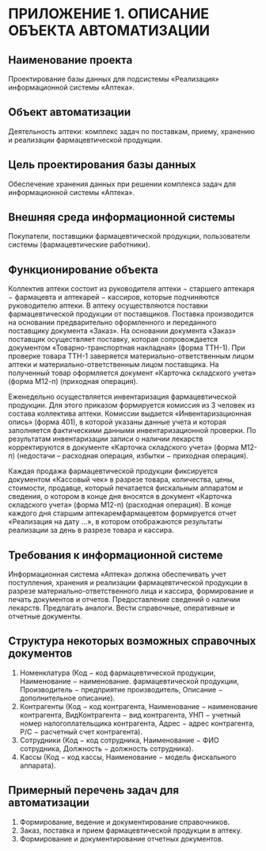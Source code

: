 # ПРИЛОЖЕНИЕ 1. ОПИСАНИЕ ОБЪЕКТА АВТОМАТИЗАЦИИ #

## Наименование проекта ##

Проектирование базы данных для подсистемы «Реализация» информационной системы «Аптека».

## Объект автоматизации ##

Деятельность аптеки: комплекс задач по поставкам, приему, хранению и реализации фармацевтической продукции.

## Цель проектирования базы данных ##

Обеспечение хранения данных при решении комплекса задач для информационной системы «Аптека».

## Внешняя среда информационной системы ##

Покупатели, поставщики фармацевтической продукции, пользователи системы (фармацевтические работники).

## Функционирование объекта ##

Коллектив аптеки состоит из руководителя аптеки $-$ старшего аптекаря $-$ фармацевта и аптекарей $-$ кассиров, которые подчиняются руководителю аптеки. В аптеку осуществляются поставки фармацевтической продукции от поставщиков. Поставка производится на основании предварительно оформленного и переданного поставщику документа «Заказ». На основании документа «Заказ» поставщик осуществляет поставку, которая сопровождается документом «Товарно-транспортная накладная» (форма ТТН-1). При проверке товара ТТН-1 заверяется материально-ответственным лицом аптеки и материально-ответственным лицом поставщика. На полученный товар оформляется документ «Карточка складского учета» (форма М12-п) (приходная операция).

Еженедельно осуществляется инвентаризация фармацевтической продукции. Для этого приказом формируется комиссия из 3 человек из состава коллектива аптеки. Комиссии выдается «Инвентаризационная опись» (форма 401), в которой указаны данные учета и которая заполняется фактическими данными инвентаризационной проверки. По результатам инвентаризации записи о наличии лекарств корректируются в документе «Карточка складского учета» (форма М12-п) (недостачи – расходная операция, избытки $-$ приходная операция).

Каждая продажа фармацевтической продукции фиксируется документом «Кассовый чек» в разрезе товара, количества, цены, стоимости, продавце, который печатается фискальным аппаратом и сведения, о котором в конце дня вносятся в документ «Карточка складского учета» (форма М12-п) (расходная операция). В конце каждого дня старшим аптекаремфармацевтом формируется отчет «Реализация на дату …», в котором отображаются результаты реализации за день в разрезе товара и кассира.

## Требования к информационной системе ##

Информационная система «Аптека» должна обеспечивать учет поступления, хранения и реализации фармацевтической продукции в разрезе материально-ответственного лица и кассира, формирование и печать документов и отчетов. Предоставление сведений о наличии лекарств. Предлагать аналоги. Вести справочные, оперативные и отчетные документы.

## Структура некоторых возможных справочных документов ##

1. Номенклатура (Код $-$ код фармацевтической продукции, Наименование $-$ наименование.
фармацевтической продукции, Производитель $-$ предприятие производитель, Описание $-$ дополнительное описание).
2. Контрагенты (Код $-$ код контрагента, Наименование $-$ наименование контрагента, ВидКонтрагента $-$ вид контрагента, УНП $-$ учетный номер налогоплательщика контрагента,
Адрес $-$ адрес контрагента, Р/С $-$ расчетный счет контрагента).
3. Сотрудники (Код $-$ код сотрудника, Наименование $-$ ФИО сотрудника, Должность $-$ должность сотрудника).
4. Кассы (Код $-$ код кассы, Наименование $-$ модель фискального аппарата).

## Примерный перечень задач для автоматизации ##

1. Формирование, ведение и документирование справочников.
2. Заказ, поставка и прием фармацевтической продукции в аптеку.
3. Формирование и документирование отчетных документов.
